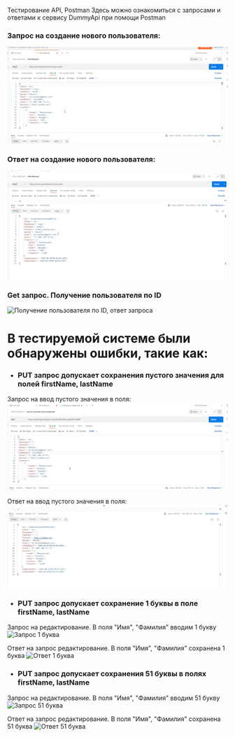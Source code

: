 Тестирование API, Postman Здесь можно ознакомиться с запросами и ответами к сервису DummyApi при помощи Postman
### Запрос на создание нового пользователя:
![Запрос](https://github.com/Kadermyatovalr/API/blob/main/%D1%81%D0%BA%D1%80%D0%B8%D0%BD%D1%8B/%D0%97%D0%B0%D0%BF%D1%80%D0%BE%D1%81%20%D0%BD%D0%B0%20%D0%B4%D0%BE%D0%B1%D0%B0%D0%B2%D0%BB%D0%B5%D0%BD%D0%B8%D0%B5%20%D0%BD%D0%BE%D0%B2%D0%BE%D0%B3%D0%BE%20%D0%BF%D0%BE%D0%BB%D1%8C%D0%B7%D0%BE%D0%B2%D0%B0%D1%82%D0%B5%D0%BB%D1%8F1.jpg)
### Ответ на создание нового пользователя:
![Ответ](https://github.com/Kadermyatovalr/API/blob/main/%D1%81%D0%BA%D1%80%D0%B8%D0%BD%D1%8B/%D0%9E%D1%82%D0%B2%D0%B5%D1%82%20%D0%BD%D0%B0%20%D0%B7%D0%B0%D0%BF%D1%80%D0%BE%D1%81.jpg)
### Get запрос. Получение пользователя по ID
![Получение пользователя по ID, ответ запроса](https://github.com/Kadermyatovalr/Postman/blob/main/%D1%81%D0%BA%D1%80%D0%B8%D0%BD%D1%8B/%D0%BF%D0%BE%D0%B8%D1%81%D0%BA%20%D0%BF%D0%BE%D0%BB%D1%8C%D0%B7%D0%BE%D0%B2%D0%B0%D1%82%D0%B5%D0%BB%D1%8F.jpg)

# В тестируемой системе были обнаружены ошибки, такие как:
+ ### PUT запрос допускает сохранения пустого значения для полей firstName, lastName
 Запрос на ввод пустого значения в поля:
![Запрос на ввод пустого значения](https://github.com/Kadermyatovalr/API/blob/main/%D1%81%D0%BA%D1%80%D0%B8%D0%BD%D1%8B/%D0%A1%D0%BC%D0%B5%D0%BD%D0%B0%20%D0%98%D0%BC%D0%B5%D0%BD%D0%B8%20%D0%B8%20%D0%A4%D0%B0%D0%BC%D0%B8%D0%BB%D0%B8%D0%B8.jpg)

Ответ на ввод пустого значения в поля:
![Ответ на ввод пустого значения](https://github.com/Kadermyatovalr/API/blob/main/%D1%81%D0%BA%D1%80%D0%B8%D0%BD%D1%8B/%D0%9E%D1%82%D0%B2%D0%B5%D1%82%20%D0%BD%D0%B0%20%D0%B7%D0%B0%D0%BF%D1%80%D0%BE%D1%81%20%D1%81%D0%BC%D0%B5%D0%BD%D1%8B%20%D1%84%D0%B0%D0%BC%D0%B8%D0%BB%D0%B8%D0%B8%20%D0%B8%20%D0%B8%D0%BC%D0%B5%D0%BD%D0%B8.jpg)

+ ### PUT запрос допускает сохранение 1 буквы в поле firstName, lastName
Запрос на редактирование. В поля "Имя", "Фамилия" вводим 1 букву
![Запрос 1 буква](https://github.com/Kadermyatovalr/Postman/blob/main/%D1%81%D0%BA%D1%80%D0%B8%D0%BD%D1%8B/%D0%97%D0%B0%D0%BF%D1%80%D0%BE%D1%81%20%D0%BD%D0%B0%20%D1%81%D0%BC%D0%B5%D0%BD%D1%83%20%D0%B8%D0%BC%D0%B5%D0%BD%D0%B8%20%D0%BD%D0%B0%201%20%D0%B1%D1%83%D0%BA%D0%B2%D1%83.jpg)

Ответ на запрос редактирование. В поля "Имя", "Фамилия" сохранена 1 буква
![Ответ 1 буква](https://github.com/Kadermyatovalr/Postman/blob/main/%D1%81%D0%BA%D1%80%D0%B8%D0%BD%D1%8B/%D0%9E%D1%82%D0%B2%D0%B5%D1%82%20%D1%81%D0%BC%D0%B5%D0%BD%D1%8B%20%D0%BF%D0%BE%D0%BB%D1%8F%20%D0%B8%D0%BC%D1%8F%20%D0%BD%D0%B0%201%20%D0%B1%D1%83%D0%BA%D0%B2%D1%83.jpg)

+ ### PUT запрос допускает сохранения 51 буквы в полях firstName, lastName
Запрос на редактирование. В поля "Имя", "Фамилия" вводим 51 букву
![Запрос 51 буква](https://github.com/Kadermyatovalr/Postman/blob/main/%D1%81%D0%BA%D1%80%D0%B8%D0%BD%D1%8B/%D0%B7%D0%B0%D0%BF%D1%80%D0%BE%D1%81%2051%20%D0%B1%D1%83%D0%BA%D0%B2%D0%B0%20%D0%B2%20%D0%BF%D0%BE%D0%BB%D0%B5.jpg)

Ответ на запрос редактирование. В поля "Имя", "Фамилия" сохранена 51 буква
![Ответ 51 буква](https://github.com/Kadermyatovalr/Postman/blob/main/%D1%81%D0%BA%D1%80%D0%B8%D0%BD%D1%8B/%D0%BE%D1%82%D0%B2%D0%B5%D1%82%20%D0%BD%D0%B0%20%D0%B2%D0%B2%D0%BE%D0%B4%2051%20%D0%B1%D1%83%D0%BA%D0%B2%D1%8B.jpg)
